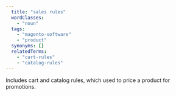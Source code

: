 ```yaml
---
  title: "sales rules"
  wordClasses:
    - "noun"
  tags:
    - "magento-software"
    - "product"
  synonyms: []
  relatedTerms:
    - "cart-rules"
    - "catalog-rules"
---
```

Includes cart and catalog rules, which used to price a product for promotions.
